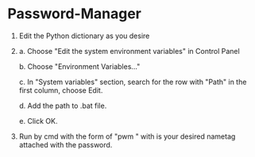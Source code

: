 # Password-Manager

1.  Edit the Python dictionary as you desire
2.  a. Choose "Edit the system environment variables" in Control Panel

    b. Choose "Environment Variables..."

    c. In "System variables" section, search for the row with "Path" in the first column, choose Edit.
    
    d. Add the path to .bat file.
    
    e. Click OK.
3.  Run by cmd with the form of "pwm <key>" with <key> is your desired nametag attached with the password.
